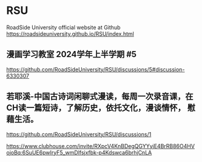 # RSU
RoadSide University official website at Github 
https://roadsideuniversity.github.io/RSU/index.html

## 漫画学习教室 2024学年上半学期 #5
https://github.com/RoadSideUniversity/RSU/discussions/5#discussion-6330307

## 若耶溪-中国古诗词闲聊式漫读，每周一次录音课，在CH读一篇短诗，了解历史，依托文化，漫谈情怀， 慰藉生活。
https://github.com/RoadSideUniversity/RSU/discussions/1

https://www.clubhouse.com/invite/RXpcV4KnBDegQGYYyjE4BrRB86O4HVojoBq:6SuUE6pwIryF5_wmDlfsjxfbk-p4Kdswca6brhjCnLA
